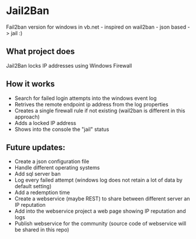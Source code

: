 # Jail2Ban
Fail2ban version for windows in vb.net - inspired on wail2ban - json based -> jail :)

## What project does
Jail2Ban locks IP addresses using Windows Firewall

## How it works
- Search for failed login attempts into the windows event log
- Retrives the remote endpoint ip address from the log properties
- Creates a single firewall rule if not existing (wail2ban is different in this approach)
- Adds a locked IP address
- Shows into the console the "jail" status

## Future updates:
- Create a json configuration file 
- Handle different operating systems
- Add sql server ban
- Log every failed attempt (windows log does not retain a lot of data by default setting)
- Add a redemption time
- Create a webservice (maybe REST) to share between different server an IP reputation
- Add into the webservice project a web page showing IP reputation and logs
- Publish webservice for the community (source code of webservice will be shared in this repo)

